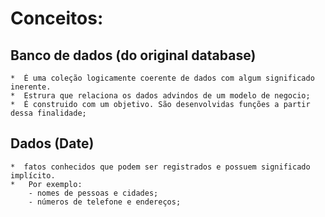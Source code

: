 # Conceitos:

##  Banco de dados (do original database) 
    *  É uma coleção logicamente coerente de dados com algum significado inerente. 
    *  Estrura que relaciona os dados advindos de um modelo de negocio;
    *  É construido com um objetivo. São desenvolvidas funções a partir dessa finalidade;

##  Dados (Date)
    *  fatos conhecidos que podem ser registrados e possuem significado implícito. 
    *   Por exemplo:
        - nomes de pessoas e cidades;
        - números de telefone e endereços;
